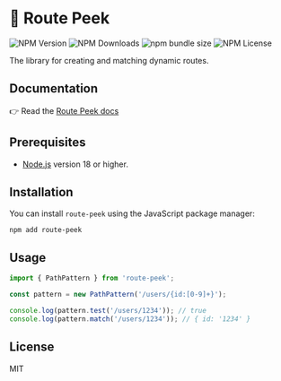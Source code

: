 # 🧱 Route Peek

![NPM Version](https://img.shields.io/npm/v/route-peek)
![NPM Downloads](https://img.shields.io/npm/dm/route-peek)
![npm bundle size](https://img.shields.io/bundlephobia/minzip/route-peek)
![NPM License](https://img.shields.io/npm/l/route-peek)

The library for creating and matching dynamic routes.

## Documentation

👉 Read the [Route Peek docs](https://stenin-nikita.github.io/route-peek/)

## Prerequisites

- [Node.js](https://nodejs.org/) version 18 or higher.

## Installation

You can install `route-peek` using the JavaScript package manager:

```shell
npm add route-peek
```

## Usage

```ts
import { PathPattern } from 'route-peek';

const pattern = new PathPattern('/users/{id:[0-9]+}');

console.log(pattern.test('/users/1234')); // true
console.log(pattern.match('/users/1234')); // { id: '1234' }
```

## License

MIT
